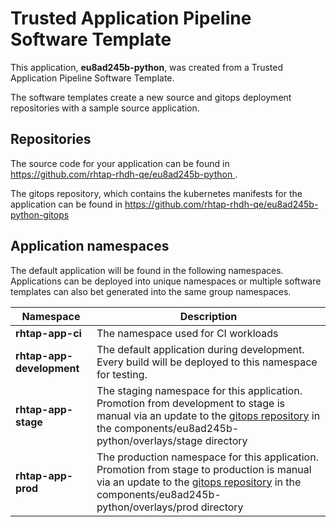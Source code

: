 # Trusted Application Pipeline Software Template

This application, **eu8ad245b-python**, was created from a Trusted Application Pipeline Software Template.

The software templates create a new source and gitops deployment repositories with a sample source application. 

## Repositories

The source code for your application can be found in [https://github.com/rhtap-rhdh-qe/eu8ad245b-python ](https://github.com/rhtap-rhdh-qe/eu8ad245b-python ).
 
The gitops repository, which contains the kubernetes manifests for the application can be found in 
[https://github.com/rhtap-rhdh-qe/eu8ad245b-python-gitops ](https://github.com/rhtap-rhdh-qe/eu8ad245b-python-gitops ) 

## Application namespaces 

The default application will be found in the following namespaces. Applications can be deployed into unique namespaces or multiple software templates can also bet generated into the same group namespaces.  

|  Namespace   |  Description   |  
| -------- | -------- |
| **rhtap-app-ci** | The namespace used for CI workloads |
| **rhtap-app-development** | The default application during development. Every build will be deployed to this namespace for testing. |
| **rhtap-app-stage** | The staging namespace for this application. Promotion from development to stage is manual via an update to the [gitops repository](https://github.com/rhtap-rhdh-qe/eu8ad245b-python-gitops ) in the components/eu8ad245b-python/overlays/stage directory |
| **rhtap-app-prod** | The production namespace for this application. Promotion from stage to production is manual via an update to the [gitops repository](https://github.com/rhtap-rhdh-qe/eu8ad245b-python-gitops ) in the components/eu8ad245b-python/overlays/prod directory |